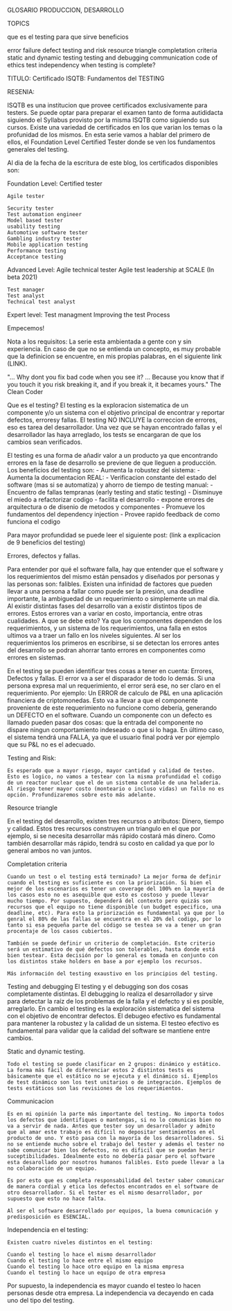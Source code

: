 GLOSARIO
PRODUCCION, DESARROLLO

TOPICS



que es el testing
para que sirve
beneficios

error failure defect
testing and risk
resource triangle
completation criteria
static and dynamic testing
testing and debugging
communication
code of ethics
test independency
when testing is complete?

TITULO: Certificado ISQTB: Fundamentos del TESTING

RESENIA:

ISQTB es una institucion que provee certificados exclusivamente para testers. Se puede optar para preparar el examen tanto de forma autididacta siguiendo el Syllabus provisto por la misma ISQTB como siguiendo sus cursos. Existe una variedad de certificados en los que varian los temas o la profunidad de los mismos. En esta serie vamos a hablar del primero de ellos, el Foundation Level Certified Tester donde se ven los fundamentos generales del testing.


Al dia de la fecha de la escritura de este blog, los certificados disponibles son:

Foundation Level:
	Certified tester

	Agile tester

	Security tester
	Test automation engineer
	Model based tester
	usability testing
	Automotive software tester
	Gambling industry tester
	Mobile application testing
	Performance testing
	Acceptance testing

Advanced Level:
	Agile technical tester
	Agile test leadership at SCALE (In beta 2021)

	Test manager
	Test analyst
	Technical test analyst

Expert level:
	Test managment
	Improving the test Process


Empecemos!

Nota a los requisitos: La serie esta ambientada a gente con y sin experiencia. En caso de que no se entienda un concepto, es muy probable que la definicion se encuentre, en mis propias palabras, en el siguiente link (LINK).

"... Why dont you fix bad code when you see it? ... Because you know that if you touch it you risk breaking it, and if you break it, it becames yours." The Clean Coder

Que es el testing? El testing es la exploracion sistematica de un componente y/o un sistema con el objetivo principal de encontrar y reportar defectos, erroresy fallas. El testing NO INCLUYE la correccion de errores, eso es tarea del desarrollador. Una vez que se hayan encontrado fallas y el desarrollador las haya arreglado, los tests se encargaran de que los cambios sean verificados.

El testing es una forma de añadir valor a un producto ya que encontrando errores en la fase de desarrollo se previene de que lleguen a producción. Los beneficios del testing son:
	- Aumenta la robustez del sistema:
	- Aumenta la documentacion REAL:
	- Verificacion constante del estado del software (mas si se automatiza) y ahorro de tiempo de testing manual:
	- Encuentro de fallas tempranas (early testing and static testing)
	- Disminuye el miedo a refactorizar codigo
	- facilita el desarrollo
	- expone errores de arquitectura o de disenio de metodos y componentes
	- Promueve los fundamentos del dependency injection
	- Provee rapido feedback de como funciona el codigo

Para mayor profundidad se puede leer el siguiente post: (link a explicacion de 9 beneficios del testing)

Errores, defectos y fallas.

Para entender por qué el software falla, hay que entender que el software y los requerimientos del mismo están pensados y diseñados por personas y las personas son: falibles. Existen una infinidad de factores que pueden llevar a una persona a fallar como puede ser la presión, una deadline importante, la ambiguedad de un requerimiento o simplemente un mal día. Al existir distintas fases del desarrollo van a existir distintos tipos de errores. Estos errores van a variar en costo, importancia, entre otras cualidades. A que se debe esto? Ya que los componentes dependen de los requerimientos, y un sistema de los requerimientos, una falla en estos ultimos va a traer un fallo en los niveles siguientes. Al ser los requerimientos los primeros en escribirse, si se detectan los errores antes del desarrollo se podran ahorrar tanto errores en componentes como errores en sistemas.

En el testing se pueden identificar tres cosas a tener en cuenta: Errores, Defectos y fallas. El error va a ser el disparador de todo lo demás. Si una persona expresa mal un requerimiento, el error será ese, no ser claro en el requerimiento. Por ejemplo: Un ERROR de calculo de P&L en una aplicación financiera de criptomonedas. Esto va a llevar a que el componente proveniente de este requerimiento no funcione como debería, generando un DEFECTO en el software. Cuando un componente con un defecto es llamado pueden pasar dos cosas: que la entrada del componente no dispare ningun comportamiento indeseado o que si lo haga. En último caso, el sistema tendrá una FALLA, ya que el usuario final podrá ver por ejemplo que su P&L no es el adecuado.

Testing and Risk:

	Es esperado que a mayor riesgo, mayor cantidad y calidad de testeo. Esto es logico, no vamos a testear con la misma profundidad el codigo de un reactor nuclear que el de un sistema contable de una heladeria. Al riesgo tener mayor costo (monteario o incluso vidas) un fallo no es opción. Profundizaremos sobre esto más adelante.

Resource triangle

En el testing del desarrollo, existen tres recursos o atributos: Dinero, tiempo y calidad. Estos tres recursos construyen un triangulo en el que por ejemplo, si se necesita desarrollar más rápido costará más dinero. Como también desarrollar más rápido, tendrá su costo en calidad ya que por lo general ambos no van juntos.

Completation criteria

	Cuando un test o el testing está terminado? La mejor forma de definir cuando el testing es suficiente es con la priorización. Si bien el mejor de los escenarios es tener un coverage del 100% en la mayoría de los casos esto no es asequible que esto es costoso y puede llevar mucho tiempo. Por supuesto, dependerá del contexto pero quizás son recursos que el equipo no tiene disponible (un budget especifico, una deadline, etc). Para esto la priorización es fundamental ya que por lo genral el 80% de las fallas se encuentra en el 20% del codigo, por lo tanto si esa pequeña parte del código se testea se va a tener un gran procentaje de los casos cubiertos.

	También se puede definir un criterio de completación. Este criterio será un estimativo de qué defectos son tolerables, hasta donde está bien testear. Esta decisión por lo general es tomada en conjunto con los distintos stake holders en base a por ejemplo los recursos.

	Más información del testing exaustivo en los principios del testing.

Testing and debugging
	El testing y el debugging son dos cosas completamente distintas. El debugging lo realiza el desarrollador y sirve para detectar la raíz de los problemas de la falla y el defecto y si es posible, arreglarlo. En cambio el testing es la exploración sistematica del sistema con el objetivo de encontrar defectos. El debugeo efectivo es fundamental para mantener la robustez y la calidad de un sistema. El testeo efectivo es fundamental para validar que la calidad del software se mantiene entre cambios.
	
Static and dynamic testing.

	Todo el testing se puede clasificar en 2 grupos: dinámico y estático. La forma más fácil de diferenciar estos 2 distintos tests es básicamente que el estático no se ejecuta y el dinámico sí. Ejemplos de test dinámico son los test unitarios o de integración. Ejemplos de tests estáticos son las revisiones de los requerimientos.

Communicacion

	Es en mi opinión la parte más importante del testing. No importa todos los defectos que identifiques o mantengas, si no lo comunicas bien no va a servir de nada. Antes que tester soy un desarrollador y admito que al amar este trabajo es difícil no depositar sentimientos en el producto de uno. Y esto pasa con la mayoría de los desarrolladores. Si no se entiende mucho sobre el trabajo del tester y además el tester no sabe comunicar bien los defectos, no es dificil que se puedan herir suceptibilidades. Idealmente esto no debería pasar pero el software esta desarollado por nosotros humanos falibles. Esto puede llevar a la no colaboración de un equipo.

	Es por esto que es completa responsabilidad del tester saber comunicar de manera cordial y etica los defectos encontrados en el software de otro desarrollador. Si el tester es el mismo desarrollador, por supuesto que esto no hace falta.

	Al ser el software desarrollado por equipos, la buena comunicación y predisposición es ESENCIAL.


Independencia en el testing:

	Existen cuatro niveles distintos en el testing:

	Cuando el testing lo hace el mismo desarrollador
	Cuando el testing lo hace entre el mismo equipo
	Cuando el testing lo hace otro equipo en la misma empresa
	Cuando el testing lo hace un equipo de otra empresa

Por supuesto, la independencia es mayor cuando el testeo lo hacen personas desde otra empresa. La independencia va decayendo en cada uno del tipo del testing.




